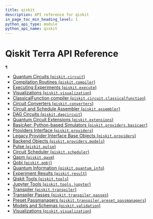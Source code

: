 ```yaml
---
title: qiskit
description: API reference for qiskit
in_page_toc_min_heading_level: 1
python_api_type: module
python_api_name: qiskit
---
```


<span id="module-qiskit" />

# Qiskit Terra API Reference

<span id="module-qiskit" />

`¶`

*   [Quantum Circuits (`qiskit.circuit`)](circuit)
*   [Compilation Routines (`qiskit.compiler`)](compiler)
*   [Executing Experiments (`qiskit.execute`)](execute)
*   [Visualizations (`qiskit.visualization`)](visualization)
*   [ClassicalFunction compiler (`qiskit.circuit.classicalfunction`)](classicalfunction)
*   [Circuit Converters (`qiskit.converters`)](converters)
*   [Circuit and Schedule Assembler (`qiskit.assembler`)](assembler)
*   [DAG Circuits (`qiskit.dagcircuit`)](dagcircuit)
*   [Quantum Circuit Extensions (`qiskit.extensions`)](extensions)
*   [BasicAer: Python-based Simulators (`qiskit.providers.basicaer`)](providers_basicaer)
*   [Providers Interface (`qiskit.providers`)](providers)
*   [Legacy Provider Interface Base Objects (`qiskit.providers`)](providers#legacy-provider-interface-base-objects-qiskit-providers)
*   [Backend Objects (`qiskit.providers.models`)](providers_models)
*   [Pulse (`qiskit.pulse`)](pulse)
*   [Circuit Scheduler (`qiskit.scheduler`)](scheduler)
*   [Qasm (`qiskit.qasm`)](qasm)
*   [Qobj (`qiskit.qobj`)](qobj)
*   [Quantum Information (`qiskit.quantum_info`)](quantum_info)
*   [Experiment Results (`qiskit.result`)](result)
*   [Qiskit Tools (`qiskit.tools`)](tools)
*   [Jupyter Tools (`qiskit.tools.jupyter`)](tools_jupyter)
*   [Transpiler (`qiskit.transpiler`)](transpiler)
*   [Transpiler Passes (`qiskit.transpiler.passes`)](transpiler_passes)
*   [Preset Passmanagers (`qiskit.transpiler.preset_passmanagers`)](transpiler_preset)
*   [Models and Schemas (`qiskit.validation`)](validation)
*   [Visualizations (`qiskit.visualization`)](visualization)

